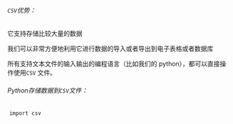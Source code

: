 

###### `CSV`优势：

它支持存储比较大量的数据

我们可以非常方便地利用它进行数据的导入或者导出到电子表格或者数据库

所有支持文本文件的输入输出的编程语言（比如我们的 python），都可以直接操作使用`CSV` 文件。

###### Python存储数据到`CSV`文件：

​	`import csv`